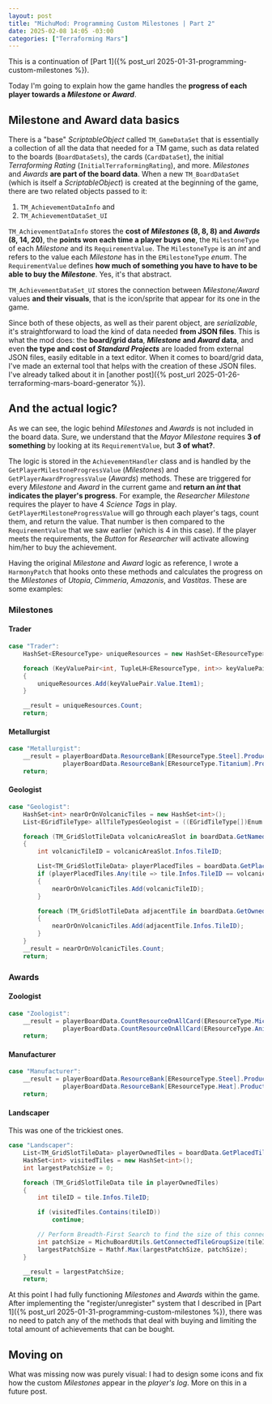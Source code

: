 ```yaml
---
layout: post
title: "MichuMod: Programming Custom Milestones | Part 2"
date: 2025-02-08 14:05 -03:00
categories: ["Terraforming Mars"]
---
```


This is a continuation of [Part 1]({% post_url 2025-01-31-programming-custom-milestones %}).

Today I'm going to explain how the game handles the **progress of each player towards a *Milestone* or *Award***.

## Milestone and Award data basics
There is a "base" *ScriptableObject* called `TM_GameDataSet` that is essentially a collection of all the data that needed for a TM game, such as data related to the boards (`BoardDataSets`), the cards (`CardDataSet`), the initial *Terraforming Rating* (`InitialTerraformingRating`), and more. *Milestones* and *Awards* **are part of the board data**. When a new `TM_BoardDataSet` (which is itself a *ScriptableObject*) is created at the beginning of the game, there are two related objects passed to it:
1. `TM_AchievementDataInfo` and
2. `TM_AchievementDataSet_UI`

`TM_AchievementDataInfo` stores the **cost of *Milestones* (8, 8, 8) and *Awards* (8, 14, 20)**, the **points won each time a player buys one**, the `MilestoneType` of each *Milestone* and its `RequirementValue`. The `MilestoneType` is an *int* and refers to the value each *Milestone* has in the `EMilestoneType` *enum*. The `RequirementValue` defines **how much of something you have to have to be able to buy the *Milestone***. Yes, it's that abstract.

`TM_AchievementDataSet_UI` stores the connection between *Milestone/Award* values **and their visuals**, that is the icon/sprite that appear for its one in the game.

Since both of these objects, as well as their parent object, are *serializable*, it's straightforward to load the kind of data needed **from JSON files**. This is what the mod does: the **board/grid data**, ***Milestone* and *Award* data**, and even **the type and cost of *Standard Projects*** are loaded from external JSON files, easily editable in a text editor. When it comes to board/grid data, I've made an external tool that helps with the creation of these JSON files. I've already talked about it in [another post]({% post_url 2025-01-26-terraforming-mars-board-generator %}).

## And the actual logic?
As we can see, the logic behind *Milestones* and *Awards* is not included in the board data. Sure, we understand that the *Mayor Milestone* requires **3 of something** by looking at its `RequirementValue`, but **3 of what?**.

The logic is stored in the `AchievementHandler` class and is handled by the `GetPlayerMilestoneProgressValue` (*Milestones*) and `GetPlayerAwardProgressValue` (*Awards*) methods. These are triggered for every *Milestone* and *Award* in the current game and **return an *int* that indicates the player's progress**. For example, the *Researcher Milestone* requires the player to have 4 *Science Tags* in play. `GetPlayerMilestoneProgressValue` will go through each player's tags, count them, and return the value. That number is then compared to the `RequirementValue` that we saw earlier (which is 4 in this case). If the player meets the requirements, the *Button* for *Researcher* will activate allowing him/her to buy the achievement.

Having the original *Milestone* and *Award* logic as reference, I wrote a `HarmonyPatch` that hooks onto these methods and calculates the progress on the *Milestones* of *Utopia*, *Cimmeria*, *Amazonis*, and *Vastitas*. These are some examples:
### Milestones
#### Trader
```csharp
case "Trader":
    HashSet<EResourceType> uniqueResources = new HashSet<EResourceType>();

    foreach (KeyValuePair<int, TupleLH<EResourceType, int>> keyValuePair in playerBoardData.ResourcesOnCards)
    {
        uniqueResources.Add(keyValuePair.Value.Item1);
    }

    __result = uniqueResources.Count;
    return;
```
#### Metallurgist

```csharp
case "Metallurgist":
    __result = playerBoardData.ResourceBank[EResourceType.Steel].ProductionQuantity +
               playerBoardData.ResourceBank[EResourceType.Titanium].ProductionQuantity;
    return;
```

#### Geologist
```csharp
case "Geologist":
    HashSet<int> nearOrOnVolcanicTiles = new HashSet<int>();
    List<EGridTileType> allTileTypesGeologist = ((EGridTileType[])Enum.GetValues(typeof(EGridTileType))).ToList<EGridTileType>();

    foreach (TM_GridSlotTileData volcanicAreaSlot in boardData.GetNamedSlots(aPlayerLocalId, EGridTileLocationName.VolcanicArea))
    {
        int volcanicTileID = volcanicAreaSlot.Infos.TileID;

        List<TM_GridSlotTileData> playerPlacedTiles = boardData.GetPlacedTiles(aPlayerLocalId);
        if (playerPlacedTiles.Any(tile => tile.Infos.TileID == volcanicTileID))
        {
            nearOrOnVolcanicTiles.Add(volcanicTileID);
        }

        foreach (TM_GridSlotTileData adjacentTile in boardData.GetOwnedTilesInRange(volcanicTileID, allTileTypesGeologist, aPlayerLocalId, 1, true))
        {
            nearOrOnVolcanicTiles.Add(adjacentTile.Infos.TileID);
        }
    }
    __result = nearOrOnVolcanicTiles.Count;
    return;
```
### Awards
#### Zoologist
```csharp
case "Zoologist":
    __result = playerBoardData.CountResourceOnAllCard(EResourceType.Microbe) +
               playerBoardData.CountResourceOnAllCard(EResourceType.Animal);
    return;
```

#### Manufacturer
```csharp
case "Manufacturer":
    __result = playerBoardData.ResourceBank[EResourceType.Steel].ProductionQuantity +
               playerBoardData.ResourceBank[EResourceType.Heat].ProductionQuantity;
    return;
```

#### Landscaper
This was one of the trickiest ones.
```csharp
case "Landscaper":
    List<TM_GridSlotTileData> playerOwnedTiles = boardData.GetPlacedTiles(aPlayerLocalId);
    HashSet<int> visitedTiles = new HashSet<int>();
    int largestPatchSize = 0;

    foreach (TM_GridSlotTileData tile in playerOwnedTiles)
    {
        int tileID = tile.Infos.TileID;

        if (visitedTiles.Contains(tileID))
            continue;

        // Perform Breadth-First Search to find the size of this connected component
        int patchSize = MichuBoardUtils.GetConnectedTileGroupSize(tileID, playerOwnedTiles, visitedTiles, boardData);
        largestPatchSize = Mathf.Max(largestPatchSize, patchSize);
    }

    __result = largestPatchSize;
    return;
```

At this point I had fully functioning *Milestones* and *Awards* within the game. After implementing the "register/unregister" system that I described in [Part 1]({% post_url 2025-01-31-programming-custom-milestones %}), there was no need to patch any of the methods that deal with buying and limiting the total amount of achievements that can be bought.

## Moving on
What was missing now was purely visual: I had to design some icons and fix how the custom *Milestones* appear in the *player's log*. More on this in a future post.











